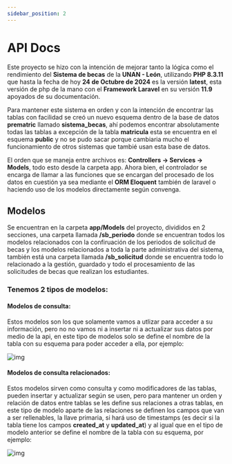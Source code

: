 ```yaml
---
sidebar_position: 2
---
```

# API Docs

Este proyecto se hizo con la intención de mejorar tanto la lógica como el rendimiento del **Sistema de becas** de la **UNAN - León**, utilizando **PHP 8.3.11** que hasta la fecha de hoy **24 de Octubre de 2024** es la versión **latest**, esta versión de php de la mano con el **Framework Laravel** en su versión **11.9** apoyados de su documentación.

Para mantener este sistema en orden y con la intención de encontrar las tablas con facilidad se creó un nuevo esquema dentro de la base de datos **prematric** llamado **sistema_becas**, ahí podemos encontrar absolutamente todas las tablas a excepción de la tabla **matricula** esta se encuentra en el esquema **public** y no se pudo sacar porque cambiaria mucho el funcionamiento de otros sistemas que tambié usan esta base de datos.

El orden que se maneja entre archivos es: **Controllers -> Services -> Models**, todo esto desde la carpeta app. Ahora bien, el controlador se encarga de llamar a las funciones que se encargan del procesado de los datos en cuestión ya sea mediante el **ORM Eloquent** también de laravel o haciendo uso de los modelos directamente según convenga.

## Modelos

Se encuentran en la carpeta **app/Models** del proyecto, divididos en 2 secciones, una carpeta llamada **/sb_periodo** donde se encuentran todos los modelos relacionados con la confiruación de los periodos de solicitud de becas y los modelos relacionados a toda la parte administrativa del sistema, también está una carpeta llamada **/sb_solicitud** donde se encuentra todo lo relacionado a la gestión, guardado y todo el procesamiento de las solicitudes de becas que realizan los estudiantes.

### Tenemos 2 tipos de modelos:

#### Modelos de consulta:

Estos modelos son los que solamente vamos a utlizar para acceder a su información, pero no no vamos ni a insertar ni a actualizar sus datos por medio de la api, en este tipo de modelos solo se define el nombre de la tabla con su esquema para poder acceder a ella, por ejemplo:

![img](/img/modelo_consulta.png)

#### Modelos de consulta relacionados:

Estos modelos sirven como consulta y como modificadores de las tablas, pueden insertar y actualizar según se usen, pero para mantener un orden y relación de datos entre tablas se les define sus relaciones a otras tablas, en este tipo de modelo aparte de las relaciones se definen los campos que van a ser rellenables, la llave primaria, si hará uso de timestamps (es decir si la tabla tiene los campos **created_at** y **updated_at**) y al igual que en el tipo de modelo anterior se define el nombre de la tabla con su esquema, por ejemplo:

![img](/img/modelo_consulta_relacionado.png)
